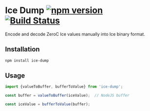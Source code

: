 # Ice Dump [![npm version][npm-image]][npm-url] [![Build Status][travis-image]][travis-url]

Encode and decode ZeroC Ice values manually into Ice binary format.

## Installation

```bash
npm install ice-dump
```

## Usage

```js
import {valueToBuffer, bufferToValue} from 'ice-dump';

const buffer = valueToBuffer(iceValue);  // NodeJS buffer

const iceValue = bufferToValue(buffer);
```

[npm-image]: https://badge.fury.io/js/ice-dump.svg
[npm-url]: https://badge.fury.io/js/ice-dump
[travis-image]: https://travis-ci.org/aikoven/ice-dump.svg?branch=master
[travis-url]: https://travis-ci.org/aikoven/ice-dump